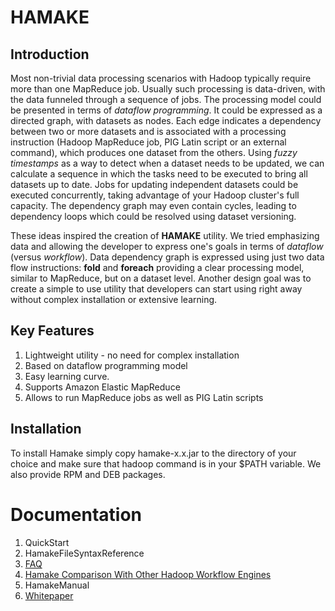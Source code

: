 # HAMAKE #

## Introduction ##

Most non-trivial data processing scenarios with Hadoop typically require more than one MapReduce job. Usually such processing is data-driven, with the data funneled through a sequence of jobs. The processing model could be presented in terms of _dataflow programming_. It could be expressed as a directed graph, with datasets as nodes. Each edge indicates a dependency between two or more datasets and is associated with a processing instruction (Hadoop MapReduce job, PIG Latin script or an external command), which produces one dataset from the others. Using _fuzzy timestamps_ as a way to detect when a dataset needs to be updated, we can calculate a sequence in which the tasks need to be executed to bring all datasets up to date. Jobs for updating independent datasets could be executed concurrently, taking advantage of your Hadoop cluster's full capacity. The dependency graph may even contain cycles, leading to dependency loops which could be resolved using dataset versioning.

These ideas inspired the creation of **HAMAKE** utility. We tried emphasizing data and allowing the developer to express one's goals in terms of _dataflow_ (versus _workflow_). Data dependency graph is expressed using just two data flow instructions: **fold** and **foreach** providing a clear processing model, similar to MapReduce, but on a dataset level. Another design goal was to create a simple to use utility that developers can start using right away without complex installation or extensive learning.

## Key Features ##

  1. Lightweight utility - no need for complex installation
  1. Based on dataflow programming model
  1. Easy learning curve.
  1. Supports Amazon Elastic MapReduce
  1. Allows to run MapReduce jobs as well as PIG Latin scripts

## Installation ##

To install Hamake simply copy hamake-x.x.jar to the directory of your choice and make sure that hadoop command is in your $PATH variable. We also provide RPM and DEB packages.

# Documentation #
  1. QuickStart
  1. HamakeFileSyntaxReference
  1. [FAQ](FAQ.md)
  1. [Hamake Comparison With Other Hadoop Workflow Engines](HamakeComparisonWithOtherWorkflowEngines.md)
  1. HamakeManual
  1. [Whitepaper](http://hamake.googlecode.com/files/hamake_whitepaper.pdf)